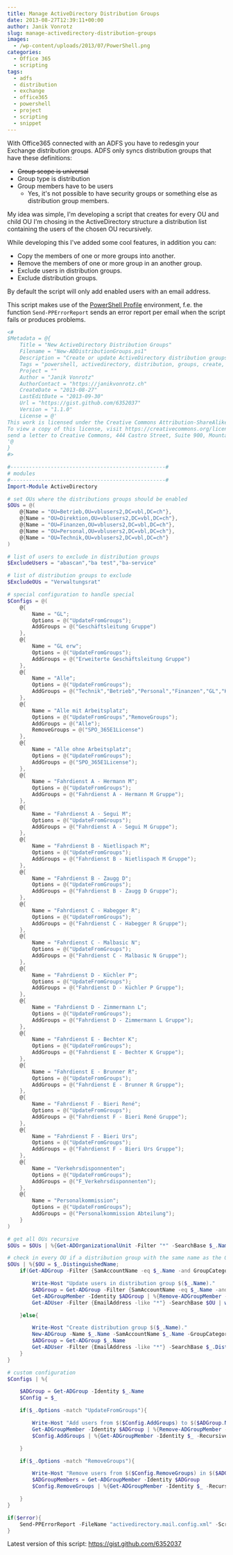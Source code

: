 ```yaml
---
title: Manage ActiveDirectory Distribution Groups
date: 2013-08-27T12:39:11+00:00
author: Janik Vonrotz
slug: manage-activedirectory-distribution-groups
images:
  - /wp-content/uploads/2013/07/PowerShell.png
categories:
  - Office 365
  - scripting
tags:
  - adfs
  - distribution
  - exchange
  - office365
  - powershell
  - project
  - scripting
  - snippet
---
```

With Office365 connected with an ADFS you have to redesgin your Exchange distribution groups. ADFS only syncs distribution groups that have these definitions:

<ul>
    <li><del>Group scope is universal</del></li>
    <li>Group type is distribution</li>
    <li>Group members have to be users
<ul>
    <li>Yes, it's not possible to have security groups or something else as distribution group members.</li>
</ul>
</li>
</ul>

My idea was simple, I'm developing a script that creates for every OU and child OU I'm chosing in the ActiveDirectory structure a distribution list containing the users of the chosen OU recursively.

<!--more-->

While developing this I've added some cool features, in addition you can:

<ul>
    <li>Copy the members of one or more groups into another.</li>
    <li>Remove the members of one or more group in an another group.</li>
    <li>Exclude users in distribution groups.</li>
    <li>Exclude distribution groups.</li>
</ul>

By default the script will only add enabled users with an email address.

This script makes use of the <a href="https://github.com/janikvonrotz/Powershell-Profile">PowerShell Profile</a> environment, f.e. the function `Send-PPErrorReport` sends an error report per email when the script fails or produces problems.

```powershell
<#
$Metadata = @{
    Title = "New ActiveDirectory Distribution Groups"
    Filename = "New-ADDistributionGroups.ps1"
    Description = "Create or update ActiveDirectory distribution groups"
    Tags = "powershell, activedirectory, distribution, groups, create, update"
    Project = ""
    Author = "Janik Vonrotz"
    AuthorContact = "https://janikvonrotz.ch"
    CreateDate = "2013-08-27"
    LastEditDate = "2013-09-30"
    Url = "https://gist.github.com/6352037"
    Version = "1.1.0"
    License = @'
This work is licensed under the Creative Commons Attribution-ShareAlike 3.0 Switzerland License.
To view a copy of this license, visit https://creativecommons.org/licenses/by-sa/3.0/ch/ or
send a letter to Creative Commons, 444 Castro Street, Suite 900, Mountain View, California, 94041, USA.
'@
}
#>

#--------------------------------------------------#
# modules
#--------------------------------------------------#
Import-Module ActiveDirectory

# set OUs where the distributions groups should be enabled
$OUs = @(
    @{Name = "OU=Betrieb,OU=vblusers2,DC=vbl,DC=ch"},
    @{Name = "OU=Direktion,OU=vblusers2,DC=vbl,DC=ch"},
    @{Name = "OU=Finanzen,OU=vblusers2,DC=vbl,DC=ch"},
    @{Name = "OU=Personal,OU=vblusers2,DC=vbl,DC=ch"},
    @{Name = "OU=Technik,OU=vblusers2,DC=vbl,DC=ch"}
)

# list of users to exclude in distribution groups
$ExcludeUsers = "abascan","ba test","ba-service"

# list of distribution groups to exclude
$ExcludeOUs = "Verwaltungsrat"

# special configuration to handle special
$Configs = @(
    @{
        Name = "GL";
        Options = @("UpdateFromGroups");
        AddGroups = @("Geschäftsleitung Gruppe")
    },
    @{
        Name = "GL erw";
        Options = @("UpdateFromGroups");
        AddGroups = @("Erweiterte Geschäftsleitung Gruppe")
    },
    @{
        Name = "Alle";
        Options = @("UpdateFromGroups");
        AddGroups = @("Technik","Betrieb","Personal","Finanzen","GL","Kommunikation","Sekretariat")
    },
    @{
        Name = "Alle mit Arbeitsplatz";
        Options = @("UpdateFromGroups","RemoveGroups");
        AddGroups = @("Alle");
        RemoveGroups = @("SPO_365E1License")
    },
    @{
        Name = "Alle ohne Arbeitsplatz";
        Options = @("UpdateFromGroups");
        AddGroups = @("SPO_365E1License");
    },
    @{
        Name = "Fahrdienst A - Hermann M";
        Options = @("UpdateFromGroups");
        AddGroups = @("Fahrdienst A - Hermann M Gruppe");
    },
    @{
        Name = "Fahrdienst A - Segui M";
        Options = @("UpdateFromGroups");
        AddGroups = @("Fahrdienst A - Segui M Gruppe");
    },
    @{
        Name = "Fahrdienst B - Nietlispach M";
        Options = @("UpdateFromGroups");
        AddGroups = @("Fahrdienst B - Nietlispach M Gruppe");
    },
    @{
        Name = "Fahrdienst B - Zaugg D";
        Options = @("UpdateFromGroups");
        AddGroups = @("Fahrdienst B - Zaugg D Gruppe");
    },
    @{
        Name = "Fahrdienst C - Habegger R";
        Options = @("UpdateFromGroups");
        AddGroups = @("Fahrdienst C - Habegger R Gruppe");
    },
    @{
        Name = "Fahrdienst C - Malbasic N";
        Options = @("UpdateFromGroups");
        AddGroups = @("Fahrdienst C - Malbasic N Gruppe");
    },
    @{
        Name = "Fahrdienst D - Küchler P";
        Options = @("UpdateFromGroups");
        AddGroups = @("Fahrdienst D - Küchler P Gruppe");
    },
    @{
        Name = "Fahrdienst D - Zimmermann L";
        Options = @("UpdateFromGroups");
        AddGroups = @("Fahrdienst D - Zimmermann L Gruppe");
    },
    @{
        Name = "Fahrdienst E - Bechter K";
        Options = @("UpdateFromGroups");
        AddGroups = @("Fahrdienst E - Bechter K Gruppe");
    },
    @{
        Name = "Fahrdienst E - Brunner R";
        Options = @("UpdateFromGroups");
        AddGroups = @("Fahrdienst E - Brunner R Gruppe");
    },
    @{
        Name = "Fahrdienst F - Bieri René";
        Options = @("UpdateFromGroups");
        AddGroups = @("Fahrdienst F - Bieri René Gruppe");
    },
    @{
        Name = "Fahrdienst F - Bieri Urs";
        Options = @("UpdateFromGroups");
        AddGroups = @("Fahrdienst F - Bieri Urs Gruppe");
    },
    @{
        Name = "Verkehrsdisponnenten";
        Options = @("UpdateFromGroups");
        AddGroups = @("F_Verkehrsdisponnenten");
    },
    @{
        Name = "Personalkommission";
        Options = @("UpdateFromGroups");
        AddGroups = @("Personalkommission Abteilung");
    }
)

# get all OUs recursive
$OUs = $OUs | %{Get-ADOrganizationalUnit -Filter "*" -SearchBase $_.Name} | where {-not ($ExcludeOUs -contains $_.Name)}

# check in every OU if a distribution group with the same name as the OU exist
$OUs | %{$OU = $_.DistinguishedName;
    if(Get-ADGroup -Filter {SamAccountName -eq $_.Name -and GroupCategory -eq "Distribution"} | Where-Object{$_.DistinguishedName -like "*$OU"}){

        Write-Host "Update users in distribution group $($_.Name)."
        $ADGroup = Get-ADGroup -Filter {SamAccountName -eq $_.Name -and GroupCategory -eq "Distribution"}
        Get-ADGroupMember -Identity $ADGroup | %{Remove-ADGroupMember -Identity $ADGroup -Members $_ -Confirm:$false}
        Get-ADUser -Filter {EmailAddress -like "*"} -SearchBase $OU | where {$_.enabled -eq $true -and -not ($ExcludeUsers -contains $_.Name)} | where{$_ -ne $null} | %{Add-ADGroupMember -Identity $ADGroup -Members $_}

    }else{

        Write-Host "Create distribution group $($_.Name)."
        New-ADGroup -Name $_.Name -SamAccountName $_.Name -GroupCategory Distribution -GroupScope Universal -DisplayName $_.Name -Path $($_.DistinguishedName) -Description "Distribution group for $($_.Name)."
        $ADGroup = Get-ADGroup $_.Name
        Get-ADUser -Filter {EmailAddress -like "*"} -SearchBase $_.DistinguishedName | where {$_.enabled -eq $true -and -not ($ExcludeUsers -contains $_.Name)} | where{$_ -ne $null} | %{Add-ADGroupMember -Identity $ADGroup -Members $_}
    }
}

# custom configuration
$Configs | %{

    $ADGroup = Get-ADGroup -Identity $_.Name
    $Config = $_

    if($_.Options -match "UpdateFromGroups"){

        Write-Host "Add users from $($Config.AddGroups) to $($ADGroup.Name)."
        Get-ADGroupMember -Identity $ADGroup | %{Remove-ADGroupMember -Identity $ADGroup -Members $_ -Confirm:$false}
        $Config.AddGroups | %{Get-ADGroupMember -Identity $_ -Recursive | Get-ADUser | where {($_.enabled -eq $true) -and -not ($ExcludeUsers -contains $_.Name)}} | select -Unique | %{Add-ADGroupMember -Identity $ADGroup -Members $_}

    }

    if($_.Options -match "RemoveGroups"){

        Write-Host "Remove users from $($Config.RemoveGroups) in $($ADGroup.Name)."
        $ADGroupMembers = Get-ADGroupMember -Identity $ADGroup
        $Config.RemoveGroups | %{Get-ADGroupMember -Identity $_ -Recursive | Get-ADUser | where {($ADGroupMembers -match $_) -and ($_.enabled -eq $true) -and -not ($ExcludeUsers -contains $_.Name)}} | select -Unique  | %{Remove-ADGroupMember -Identity $ADGroup -Members $_ -Confirm:$false}

    }
}

if($error){
    Send-PPErrorReport -FileName "activedirectory.mail.config.xml" -ScriptName $MyInvocation.InvocationName
}
```

Latest version of this script: <a href="https://gist.github.com/6352037">https://gist.github.com/6352037</a>